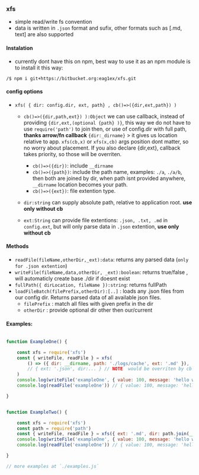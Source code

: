 ### xfs
- simple read/write fs convention
- data is written in `.json` format and sufix, other formats such as [.md, text] are also supported


#### Instalation
- currently dont have this on npm, best way to use it as an npm module is to install it this way:

```
/$ npm i git+https://bitbucket.org:eag1ex/xfs.git
```

#### config options
- `xfs( { dir: config.dir, ext, path} , cb()=>({dir,ext,path}) )`
    * `cb()=>({dir,path,ext}) ):Object` we can use callback, instead of providing `{dir,ext,(optional {path} )}`, this way we do not have to use `require('path')` to join then, or use of config.dir with full path, __thanks arrow/fn callback__ `{dir:_dirname}` > it gives us location relative to app. `xfs(cb,x)` or `xfs(x,cb)` args position dont matter, so no worry about placement. If you also declare {dir,ext}, callback takes priority, so those will be overriten.
        - `cb()=>({dir})`: include `__dirname`
        - `cb()=>({path})`: include the path name, examples: `./a`, `./a/b`, then both are joined by dir, when path isnt provided anywhere, `__dirname` location becomes your path.
        - `cb()=>({ext})`: file extention type.

    * `dir:string` can supply absolute path, relative to application root. __use only without cb__
    *  `ext:String` can provide file extentions: `.json, .txt, .md` in `config.ext`, but will only parse data in `.json` extention, __use only without cb__


#### Methods
- `readFile(fileName,otherDir,_ext):data`: returns any parsed data (`only for .json extention`)
- `writeFile(fileName,data,otherDir, _ext):boolean`: returns true/false , will automaticly create base ./dir if doesnt 
exist
- `fullPath({ dirLocation, fileName }):string`: returns fullPath 
- `loadFileBatch(filePrefix,otherDir):[..]` : loads any .json files from our config dir. Returns parsed data of all available json files.
    * `filePrefix` : match all files with given prefix in the dir
    * `otherDir` : provide optional dir other then our/current 


#### Examples:
```js
   
function ExampleOne() {

    const xfs = require('xfs')
    const { writeFile, readFile } = xfs(
        () => ({ dir: __dirname, path: './logs/cache', ext: '.md' }),
        // { ext: '.json', dir:... } // NOTE  would be overriten by cb
    )
    console.log(writeFile('exampleOne', { value: 100, message: 'hello world' })) // true if successful 
    console.log(readFile('exampleOne')) // { value: 100, message: 'hello world' }

}


function ExampleTwo() {

    const xfs = require('xfs')
    const path = require('path')
    const { writeFile, readFile } = xfs({ ext: '.md', dir: path.join(__dirname, './logs/cache') })
    console.log(writeFile('exampleOne', { value: 100, message: 'hello world' })) // true if successful 
    console.log(readFile('exampleOne')) // { value: 100, message: 'hello world' }

}

// more examples at `./examples.js`
```